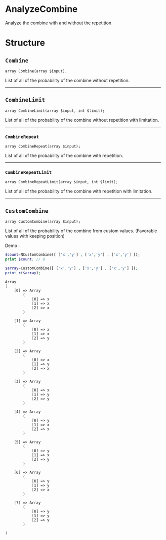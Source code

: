 # AnalyzeCombine

Analyze the combine with and without the repetition.

# Structure

## `Combine`

```
array Combine(array $input);
```

List of all of the probability of the combine without repetition.

------------

## `CombineLimit`

```
array CombineLimit(array $input, int $limit);
```

List of all of the probability of the combine without repetition with limitation.

------------

### `CombineRepeat`

```
array CombineRepeat(array $input);
```

List of all of the probability of the combine with repetition.

------------

### `CombineRepeatLimit`

```
array CombineRepeatLimit(array $input, int $limit);
```

List of all of the probability of the combine with repetition with limitation.

------------


## `CustomCombine`

```
array CustomCombine(array $input);
```

List of all of the probability of the combine from custom values. (Favorable values with keeping position)

Demo :

```php
$count=NCustomCombine([ ['x','y'] , ['x','y'] , ['x','y'] ]);
print $count; // 8
```

```php
$array=CustomCombine([ ['x','y'] , ['x','y'] , ['x','y'] ]);
print_r($array);
```

```
Array
(
    [0] => Array
        (
            [0] => x
            [1] => x
            [2] => x
        )

    [1] => Array
        (
            [0] => x
            [1] => x
            [2] => y
        )

    [2] => Array
        (
            [0] => x
            [1] => y
            [2] => x
        )

    [3] => Array
        (
            [0] => x
            [1] => y
            [2] => y
        )

    [4] => Array
        (
            [0] => y
            [1] => x
            [2] => x
        )

    [5] => Array
        (
            [0] => y
            [1] => x
            [2] => y
        )

    [6] => Array
        (
            [0] => y
            [1] => y
            [2] => x
        )

    [7] => Array
        (
            [0] => y
            [1] => y
            [2] => y
        )

)
```
